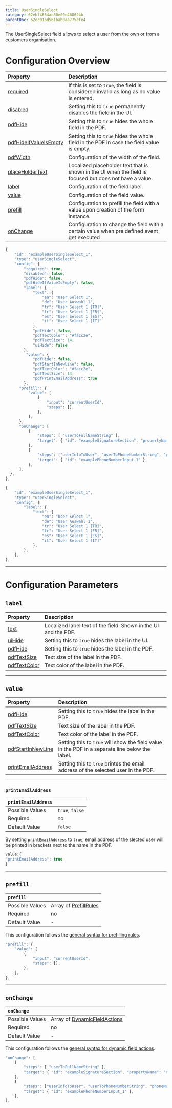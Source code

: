 ```yaml
---
title: UserSingleSelect
category: 62ebf4654ae80e09e468624b
parentDoc: 62ec01bd561bab0aa775efe4
---
```


The UserSingleSelect field allows to select a user from the own or from a customers organisation.

# Configuration Overview

| Property                                                                     | Description                      |
| :--------------------------------------------------------------------------- | :--------------------------------|
| [required](./24-general-properties/#required)                                | If this is set to `true`, the field is considered invalid as long as no value is entered. |
| [disabled](./24-general-properties/#disabled)                                | Setting this to `true` permanently disables the field in the UI. |
| [pdfHide](./24-general-properties/#pdfhide)                                  | Setting this to `true` hides the whole field in the PDF. |
| [pdfHideIfValueIsEmpty](./24-general-properties/#pdfhideifvalueisempty)      | Setting this to `true` hides the whole field in the PDF in case the field value is empty. |
| [pdfWidth](./24-general-properties/#pdfwidth)                                | Configuration of the width of the field. |
| [placeHolderText](./24-general-properties/#placeholdertext)                  | Localized placeholder text that is shown in the UI when the field is focused but does not have a value. |
| [label](#label)                                                              | Configuration of the field label. |
| [value](#value)                                                              | Configuration of the field value. |
| [prefill](#prefill)                                                          | Configuration to prefill the field with a value upon creation of the form instance. |
| [onChange](#onchange)                                                        | Configuration to change the field with a certain value when pre defined event get executed |

```typescript (complete)
{
    "id": "exampleUserSingleSelect_1",
    "type": "userSingleSelect",
    "config": {
        "required": true,
        "disabled": false,
        "pdfHide": false,
        "pdfHideIfValueIsEmpty": false,
        "label": {
            "text": {
                "en": "User Select 1",
                "de": "User Auswahl 1",
                "tr": "User Select 1 [TR]",
                "fr": "User Select 1 [FR]",
                "es": "User Select 1 [ES]",
                "it": "User Select 1 [IT]"
            },
            "pdfHide": false,
            "pdfTextColor": "#facc2e",
            "pdfTextSize": 14,
            "uiHide": false
        },
         "value": {
            "pdfHide": false,
            "pdfStartInNewLine": false,
            "pdfTextColor": "#facc2e",
            "pdfTextSize": 14,
            "pdfPrintEmailAddress": true
        },
      "prefill": {
          "value": [
              {
                  "input": "currentUserId",
                  "steps": [],
              },
          ],
      },
      "onChange": [
          {
              "steps": [ "userToFullNameString" ],
              "target": { "id": "exampleSignatureSection", "propertyName": "name" },
          },
          {
              "steps": ["userInfoToUser", "userToPhoneNumberString", "phoneNumberStringToPhoneNumberObject"],
              "target": { "id": "examplePhoneNumberInput_1" },
          },
      ],
  },
},
```

```typescript (minimal)
{
    "id": "exampleUserSingleSelect_1",
    "type": "userSingleSelect",
    "config": {
        "label": {
            "text": {
                "en": "User Select 1",
                "de": "User Auswahl 1",
                "tr": "User Select 1 [TR]",
                "fr": "User Select 1 [FR]",
                "es": "User Select 1 [ES]",
                "it": "User Select 1 [IT]"
            },
        },
    },
},
```

---
# Configuration Parameters

## `label`

| Property                                                    | Description                       |
| :---------------------------------------------------------- | :-------------------------------- |
| [text](./24-general-properties/#text)                       | Localized label text of the field. Shown in the UI and the PDF. |
| [uiHide](./24-general-properties/#uihide)                   | Setting this to `true` hides the label in the UI. |
| [pdfHide](./24-general-properties/#pdfhide)                 | Setting this to `true` hides the label in the PDF. |
| [pdfTextSize](./24-general-properties/#pdftextsize)         | Text size of the label in the PDF. |
| [pdfTextColor](./24-general-properties/#pdftextcolor)       | Text color of the label in the PDF. |

---
## `value`

| Property                                                                        | Description                                                                                     |
| :------------------------------------------------------------------------------ | :---------------------------------------------------------------------------------------------- |
| [pdfHide](./24-general-properties/#pdfhide)                                     | Setting this to `true` hides the label in the PDF. |
| [pdfTextSize](./24-general-properties/#pdftextsize)                             | Text size of the label in the PDF. |
| [pdfTextColor](./24-general-properties/#pdftextcolor)                           | Text color of the label in the PDF. |
| [pdfStartInNewLine](./24-general-properties/#pdfstartinnewline)                 | Setting this to `true` will show the field value in the PDF in a separate line below the label. |
| [printEmailAddress](#printemailaddress)                                         | Setting this to `true` printes the email address of the selected user in the PDF. |

---
### `printEmailAddress`

| `printEmailAddress`     |                 |
| :-------------- | :-------------- |
| Possible Values | `true`, `false`     |
| Required        | no              |
| Default Value   | `false`               |

By setting `printEmailAddress` to `true`, email address of the slected user will be printed in brackets next to the name in the PDF.

``` typescript
value:{
"printEmailAddress": true
}
```

---
## `prefill`

| `prefill`                  |                                                                     |
| :------------------------- | :--------------                                                     |
| Possible Values            | Array of [PrefillRules](./25-prefill-rules)            |
| Required                   | no                                                                  |
| Default Value              | -                                                                   |

This configuration follows the [general syntax for prefilling rules](./25-prefill-rules).
``` typescript (current UserID)
"prefill": {
    "value": [
        {
            "input": "currentUserId",
            "steps": [],
        },
    ],
},
```
---
## `onChange`

| `onChange`                 |                                                                        |
| :------------------------- | :--------------                                                        |
| Possible Values            | Array of [DynamicFieldActions](./26-on-change-rules) |
| Required                   | no                                                                     |
| Default Value              | -                                                                      |


This configuration follows the [general syntax for dynamic field actions](./26-on-change-rules).
```typescript
"onChange": [
    {
        "steps": [ "userToFullNameString" ],
        "target": { "id": "exampleSignatureSection", "propertyName": "name" },
    },
    {
        "steps": ["userInfoToUser", "userToPhoneNumberString", "phoneNumberStringToPhoneNumberObject"],
        "target": { "id": "examplePhoneNumberInput_1" },
    },
],
```
